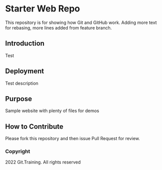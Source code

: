 # Starter Web Repo

This repository is for showing how Git and GitHub work. Adding more text for rebasing, more lines added from feature branch.

## Introduction
Test

## Deployment
Test description

## Purpose

Sample website with plenty of files for demos

## How to Contribute

Please fork this repository and then issue Pull Request for review.

### Copyright
2022 Git.Training. All rights reserved